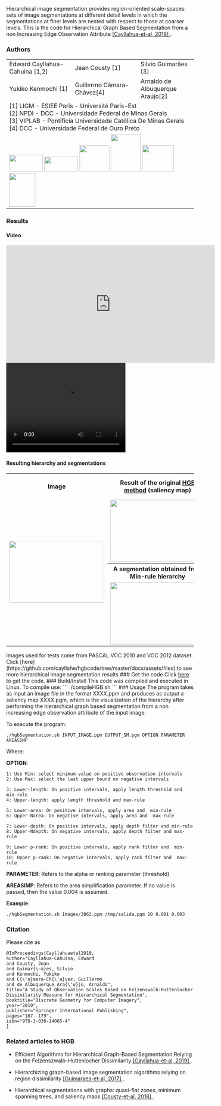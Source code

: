 Hierarchical image segmentation provides region-oriented scale-spaces:
sets of image segmentations at different detail levels in which the
segmentations at finer levels are nested with respect to those at
coarser levels. This is the code for Hierarchical Graph Based Segmentation from a non Increasing Edge Observation Attribute <a href="https://link.springer.com/chapter/10.1007/978-3-030-14085-4_14" target="_blank"> [Cayllahua-et-al, 2019] </a>.  

### Authors
<style>
.tablelines table{
        width: 120%;
        border: none!important;
        border-collapse: collapse;       
        border-spacing: 0;        
        }
.tablelines td{
    border: none!important;
    border-collapse: collapse;
}
</style>
<table class="tablelines">
  <tr >
    <td width="35%">Edward Cayllahua-Cahuina [1,2]</td>
    <td width="35%">Jean Cousty [1]</td>
    <td width="35%">Silvio Guimarães [3]</td>    
  </tr>
  <tr>
    <td>Yukiko Kenmochi [1]</td>
    <td>Guillermo Cámara-Chávez[4]</td>
    <td>Arnaldo de Albuquerque Araújo[2]</td>    
  </tr>
    <tr>
    <td colspan="3"> 
        [1] LIGM - ESIEE Paris - Université Paris-Est <br>
        [2] NPDI - DCC - Universidade Federal de Minas Gerais<br>
        [3] VIPLAB - Pontifícia Universidade Católica De Minas Gerais <br>
        [4] DCC - Universidade Federal de Ouro Preto
    </td>    
    </tr>
    <tr> 
    <td colspan="3">    
        <img src="https://cayllahe.github.io/hgbcode/assets/logos/esiee.png" width="90" height="45">
        <img src="https://cayllahe.github.io/hgbcode/assets/logos/ufmg.png" width="90" height="40">
        <img src="https://cayllahe.github.io/hgbcode/assets/logos/ligm.png" width="80" height="70">
        <img src="https://cayllahe.github.io/hgbcode/assets/logos/npdi.png" width="80" height="100">
        <img src="https://cayllahe.github.io/hgbcode/assets/logos/puc.png" width="85" height="70">
        <img src="https://cayllahe.github.io/hgbcode/assets/logos/ufop.png" width="70" height="90">
        </td>   
    </tr>
</table>



### Results
#### Video
<iframe src="https://github.com/cayllahe/hgbcode/blob/master/docs/assets/video/video.mpg" 
    width="560" 
    height="315"
    frameborder="0" 
    allowfullscreen>
</iframe>

<video width="320" height="240" controls>
  <source type="video/mpg" src="https://github.com/cayllahe/hgbcode/blob/master/docs/assets/video/video.mpg">
</video>

#### Resulting hierarchy and segmentations
<table style="width:100%">
  <tr>
    <th>Image</th>
    <th>Result of the original <a href="https://www.degruyter.com/downloadpdf/j/mathm.2017.2.issue-1/mathm-2017-0004/mathm-2017-0004.pdf" target="_blank">HGB method</a> (saliency map)</th>
    <th>Result of the HGB method with the newly proposed  upper P-rank selection strategy</th>
  </tr>
  <tr>
    <td rowspan="3"><img src="https://cayllahe.github.io/hgbcode/assets/Figures/2010_000666.png" width="255" height="166"></td>
    <td><img src="https://cayllahe.github.io/hgbcode/assets/Figures/MinSM.png" width="255" height="166"></td>
    <td><img src="https://cayllahe.github.io/hgbcode/assets/Figures/UpperPrankSM.png" width="255" height="166"></td>
  </tr>
  <tr>    
    <th>A segmentation obtained from Min-rule hierarchy</th>
    <th>A segmentation obtained from Upper P-rank hierarchy</th>
  </tr>
  <tr>    
    <td><img src="https://cayllahe.github.io/hgbcode/assets/Figures/Min_rule.png" width="255" height="166"></td>
    <td><img src="https://cayllahe.github.io/hgbcode/assets/Figures/upperPrank.png" width="255" height="166"></td>
  </tr>
</table>
Images used for tests come from PASCAL VOC 2010 and VOC 2012 dataset. Click
[here](https://github.com/cayllahe/hgbcode/tree/master/docs/assets/files) to see more hierarchical image segmentation results 
### Get the code
Click <a href="https://github.com/cayllahe/hgbcode" target="_blank">here</a> to get the code.
### Build/Install
This code was compiled and executed in Linux. To compile use:
``` 
./compileHGB.sh
```
### Usage 
The program takes as input an image file in the format XXXX.ppm and produces as output a saliency map XXXX.pgm, which is the visualization of the hierarchy after performing the hierarchical graph based segmentation from a non increasing edge observation attribute of the input image. 

To execute the program: 

```
./hgbSegmentation.sh INPUT_IMAGE.ppm OUTPUT_SM.pgm OPTION PARAMETER AREASIMP
```
Where:  

**OPTION**:

```
1: Use Min: select minimum value on positive observation intervals
2: Use Max: select the last upper bound on negative intervals

3: Lower-length: On positive intervals, apply length threshold and min-rule
4: Upper-length: apply length threshold and max-rule

5: Lower-area: On positive intervals, apply area and  min-rule
6: Upper-Narea: On negative intervals, apply area and  max-rule

7: Lower-depth: On positive intervals, apply depth filter and min-rule
8: Upper-Ndepth: On negative intervals, apply depth filter and max-rule

9: Lower p-rank: On positive intervals, apply rank filter and  min-rule
10: Upper p-rank: On negative intervals, apply rank filter and  max-rule
```

**PARAMETER**: Refers to the  alpha or ranking parameter (threshold)

**AREASIMP**: Refers to the area simplification parameter. If no value is passed, then the value 0.004 is assumed. 

**Example**: 
```
./hgbSegmentation.sh Images/3063.ppm /tmp/salida.pgm 10 0.001 0.003 
```

### Citation 
Please cite as

```
@InProceedings{Cayllahuaetal2019,
author="Cayllahua-Cahuina, Edward
and Cousty, Jean
and Guimar{\~a}es, Silvio
and Kenmochi, Yukiko
and C{\'a}mara-Ch{\'a}vez, Guillermo
and de Albuquerque Ara{\'u}jo, Arnaldo",
title="A Study of Observation Scales Based on Felzenswalb-Huttenlocher Dissimilarity Measure for Hierarchical Segmentation",
booktitle="Discrete Geometry for Computer Imagery",
year="2019",
publisher="Springer International Publishing",
pages="167--179",
isbn="978-3-030-14085-4"
}
```
### Related articles to HGB

* Efficient Algorithms for Hierarchical Graph-Based Segmentation Relying on the Felzenszwalb–Huttenlocher Dissimilarity <a href="https://repositorio.ufop.br/bitstream/123456789/11338/1/ARTIGO_EfficientAlgorithmsHierarchical.pdf" target="_blank"> [Cayllahua-et-al, 2019] </a>.<br>

* Hierarchizing graph-based image segmentation algorithms relying on region dissimilarity <a href="https://www.degruyter.com/downloadpdf/j/mathm.2017.2.issue-1/mathm-2017-0004/mathm-2017-0004.pdf" target="_blank"> [Guimaraes-et-al, 2017] </a>.<br>

* Hierarchical segmentations with graphs: quasi-flat zones, minimum spanning trees, and saliency maps <a href="https://hal.archives-ouvertes.fr/hal-01344727v2/document" target="_blank"> [Cousty-et-al, 2018] </a>.
